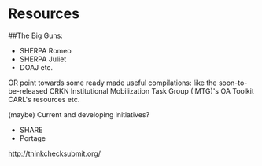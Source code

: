 # Resources

##The Big Guns:
- SHERPA Romeo
- SHERPA Juliet
- DOAJ etc.

OR point towards some ready made useful compilations:
like the soon-to-be-released CRKN Institutional Mobilization Task Group (IMTG)'s OA Toolkit
CARL's resources etc.

(maybe) Current and developing initiatives?
- SHARE
- Portage


http://thinkchecksubmit.org/
